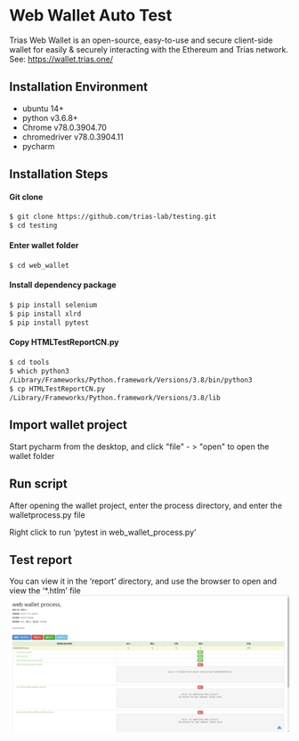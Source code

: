 # Web Wallet Auto Test 
Trias Web Wallet is an open-source, easy-to-use and secure client-side wallet for easily & securely interacting with the Ethereum and Trias network. See: https://wallet.trias.one/


## **Installation Environment**

  - ubuntu 14+
  - python v3.6.8+
  - Chrome v78.0.3904.70
  - chromedriver v78.0.3904.11
  - pycharm 
  


## **Installation Steps**

#### **Git clone**
```shell
$ git clone https://github.com/trias-lab/testing.git
$ cd testing
```

#### **Enter wallet folder**

```shell
$ cd web_wallet
```

#### **Install dependency package**
```shell
$ pip install selenium
$ pip install xlrd
$ pip install pytest
```


#### **Copy HTMLTestReportCN.py**

```shell
$ cd tools
$ which python3
/Library/Frameworks/Python.framework/Versions/3.8/bin/python3
$ cp HTMLTestReportCN.py  /Library/Frameworks/Python.framework/Versions/3.8/lib  

```

## **Import wallet project**
Start pycharm from the desktop, and click "file" - > "open" to open the wallet folder


## **Run script**
 After opening the wallet project, enter the process directory, and enter the walletprocess.py file

Right click to run ‘pytest in web_wallet_process.py’ 

## **Test report**
You can view it in the ‘report’ directory, and use the browser to open and view the ‘*.htlm’ file
![Image Text](screenshots/htmltest_report.png)
